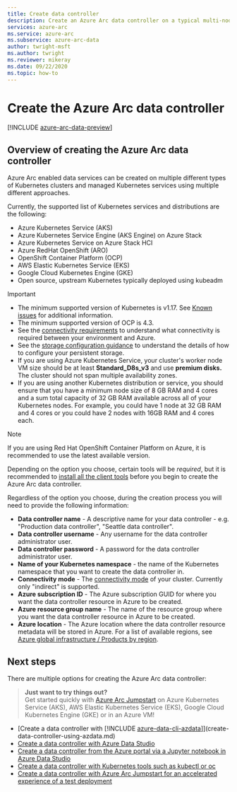```yaml
---
title: Create data controller
description: Create an Azure Arc data controller on a typical multi-node Kubernetes cluster which you already have deployed.
services: azure-arc
ms.service: azure-arc
ms.subservice: azure-arc-data
author: twright-msft
ms.author: twright
ms.reviewer: mikeray
ms.date: 09/22/2020
ms.topic: how-to
---
```


# Create the Azure Arc data controller

[!INCLUDE [azure-arc-data-preview](../../../includes/azure-arc-data-preview.md)]

## Overview of creating the Azure Arc data controller

Azure Arc enabled data services can be created on multiple different types of Kubernetes clusters and managed Kubernetes services using multiple different approaches.

Currently, the supported list of Kubernetes services and distributions are the following:

- Azure Kubernetes Service (AKS)
- Azure Kubernetes Service Engine (AKS Engine) on Azure Stack
- Azure Kubernetes Service on Azure Stack HCI
- Azure RedHat OpenShift (ARO)
- OpenShift Container Platform (OCP)
- AWS Elastic Kubernetes Service (EKS)
- Google Cloud Kubernetes Engine (GKE)
- Open source, upstream Kubernetes typically deployed using kubeadm

> [!IMPORTANT]
> * The minimum supported version of Kubernetes is v1.17. See [Known issues](./release-notes.md#known-issues) for additional information. 
> * The minimum supported version of OCP is 4.3.
> * See the [connectivity requirements](connectivity.md) to understand what connectivity is required between your environment and Azure.
> * See the [storage configuration guidance](storage-configuration.md) to understand the details of how to configure your persistent storage.
> * If you are using Azure Kubernetes Service, your cluster's worker node VM size should be at least **Standard_D8s_v3** and use **premium disks.** The cluster should not span multiple availability zones. 
> * If you are using another Kubernetes distribution or service, you should ensure that you have a minimum node size of 8 GB RAM and 4 cores and a sum total capacity of 32 GB RAM available across all of your Kubernetes nodes. For example, you could have 1 node at 32 GB RAM and 4 cores or you could have 2 nodes with 16GB RAM and 4 cores each.

> [!NOTE]
> If you are using Red Hat OpenShift Container Platform on Azure, it is recommended to use the latest available version.

Depending on the option you choose, certain tools will be _required_, but it is recommended to [install all the client tools](./install-client-tools.md) before you begin to create the Azure Arc data controller.

Regardless of the option you choose, during the creation process you will need to provide the following information:

- **Data controller name** - A descriptive name for your data controller - e.g. "Production data controller", "Seattle data controller".
- **Data controller username** - Any username for the data controller administrator user.
- **Data controller password** - A password for the data controller administrator user.
- **Name of your Kubernetes namespace** - the name of the Kubernetes namespace that you want to create the data controller in.
- **Connectivity mode** - The [connectivity mode](./connectivity.md) of your cluster. Currently only "indirect" is supported.
- **Azure subscription ID** - The Azure subscription GUID for where you want the data controller resource in Azure to be created.
- **Azure resource group name** - The name of the resource group where you want the data controller resource in Azure to be created.
- **Azure location** - The Azure location where the data controller resource metadata will be stored in Azure. For a list of available regions, see [Azure global infrastructure / Products by region](https://azure.microsoft.com/global-infrastructure/services/?products=azure-arc).

## Next steps

There are multiple options for creating the Azure Arc data controller:

> **Just want to try things out?**  
> Get started quickly with [Azure Arc Jumpstart](https://aka.ms/AzureArcJumpstart) on Azure Kubernetes Service (AKS), AWS Elastic Kubernetes Service (EKS), Google Cloud Kubernetes Engine (GKE) or in an Azure VM!
> 
- [Create a data controller with [!INCLUDE [azure-data-cli-azdata](../../../includes/azure-data-cli-azdata.md)]](create-data-controller-using-azdata.md)
- [Create a data controller with Azure Data Studio](create-data-controller-azure-data-studio.md)
- [Create a data controller from the Azure portal via a Jupyter notebook in Azure Data Studio](create-data-controller-resource-in-azure-portal.md)
- [Create a data controller with Kubernetes tools such as kubectl or oc](create-data-controller-using-kubernetes-native-tools.md)
- [Create a data controller with Azure Arc Jumpstart for an accelerated experience of a test deployment](https://aka.ms/AzureArcJumpstart)
